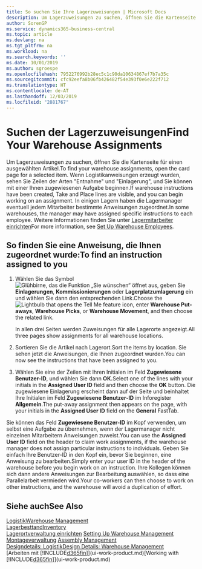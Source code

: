 ```yaml
---
title: So suchen Sie Ihre Lagerzuweisungen | Microsoft Docs
description: Um Lagerzuweisungen zu suchen, öffnen Sie die Kartenseite für einen ausgewählten Artikel. Wenn Logistikanweisungen erzeugt wurden, sehen Sie Zeilen der Arten "Entnahme" und "Einlagerung", und Sie können mit einer Ihnen zugewiesenen Aufgabe beginnen. In einigen Lagern haben die Lagermanager eventuell jedem Mitarbeiter bestimmte Anweisungen zugeordnet.
author: SorenGP
ms.service: dynamics365-business-central
ms.topic: article
ms.devlang: na
ms.tgt_pltfrm: na
ms.workload: na
ms.search.keywords: ''
ms.date: 10/01/2019
ms.author: sgroespe
ms.openlocfilehash: 7952276992b28ec5c1c90da10634867ef7b7a35c
ms.sourcegitcommit: cfc92eefa8b06fb426482f54e393f0e6e222f712
ms.translationtype: HT
ms.contentlocale: de-AT
ms.lasthandoff: 12/03/2019
ms.locfileid: "2881767"
---
```

# <a name="find-your-warehouse-assignments"></a><span data-ttu-id="4932b-105">Suchen der Lagerzuweisungen</span><span class="sxs-lookup"><span data-stu-id="4932b-105">Find Your Warehouse Assignments</span></span>
<span data-ttu-id="4932b-106">Um Lagerzuweisungen zu suchen, öffnen Sie die Kartenseite für einen ausgewählten Artikel.</span><span class="sxs-lookup"><span data-stu-id="4932b-106">To find your warehouse assignments, open the card page for a selected item.</span></span> <span data-ttu-id="4932b-107">Wenn Logistikanweisungen erzeugt wurden, sehen Sie Zeilen der Arten "Entnahme" und "Einlagerung", und Sie können mit einer Ihnen zugewiesenen Aufgabe beginnen.</span><span class="sxs-lookup"><span data-stu-id="4932b-107">If warehouse instructions have been created, Take and Place lines are visible, and you can begin working on an assignment.</span></span> <span data-ttu-id="4932b-108">In einigen Lagern haben die Lagermanager eventuell jedem Mitarbeiter bestimmte Anweisungen zugeordnet.</span><span class="sxs-lookup"><span data-stu-id="4932b-108">In some warehouses, the manager may have assigned specific instructions to each employee.</span></span> <span data-ttu-id="4932b-109">Weitere Informationen finden Sie unter [Lagermitarbeiter einrichten](warehouse-how-to-set-up-warehouse-employees.md)</span><span class="sxs-lookup"><span data-stu-id="4932b-109">For more information, see [Set Up Warehouse Employees](warehouse-how-to-set-up-warehouse-employees.md).</span></span>

## <a name="to-find-an-instruction-assigned-to-you"></a><span data-ttu-id="4932b-110">So finden Sie eine Anweisung, die Ihnen zugeordnet wurde:</span><span class="sxs-lookup"><span data-stu-id="4932b-110">To find an instruction assigned to you</span></span>  
1.  <span data-ttu-id="4932b-111">Wählen Sie das Symbol ![Glühbirne, das die Funktion „Sie wünschen“ öffnet](media/ui-search/search_small.png "Tell Me-Funktion") aus, geben Sie **Einlagerungen**, **Kommissionierungen** oder **Lagerplatzumlagerung** ein und wählen Sie dann den entsprechenden Link.</span><span class="sxs-lookup"><span data-stu-id="4932b-111">Choose the ![Lightbulb that opens the Tell Me feature](media/ui-search/search_small.png "Tell me what you want to do") icon, enter **Warehouse Put-aways**, **Warehouse Picks**, or **Warehouse Movement**, and then choose the related link.</span></span>

    <span data-ttu-id="4932b-112">In allen drei Seiten werden Zuweisungen für alle Lagerorte angezeigt.</span><span class="sxs-lookup"><span data-stu-id="4932b-112">All three pages show assignments for all warehouse locations.</span></span>  

2. <span data-ttu-id="4932b-113">Sortieren Sie die Artikel nach Lagerort.</span><span class="sxs-lookup"><span data-stu-id="4932b-113">Sort the items by location.</span></span> <span data-ttu-id="4932b-114">Sie sehen jetzt die Anweisungen, die Ihnen zugeordnet wurden.</span><span class="sxs-lookup"><span data-stu-id="4932b-114">You can now see the instructions that have been assigned to you.</span></span>  
3. <span data-ttu-id="4932b-115">Wählen Sie eine der Zeilen mit Ihren Initialen im Feld **Zugewiesene Benutzer-ID**, und wählen Sie dann **OK.**</span><span class="sxs-lookup"><span data-stu-id="4932b-115">Select one of the lines with your initials in the **Assigned User ID** field and then choose the **OK** button.</span></span> <span data-ttu-id="4932b-116">Die zugewiesene Einlagerung erscheint dann auf der Seite und beinhaltet Ihre Initialen im Feld **Zugewiesene Benutzer-ID** im Inforegister **Allgemein**.</span><span class="sxs-lookup"><span data-stu-id="4932b-116">The put-away assignment then appears on the page, with your initials in the **Assigned User ID** field on the **General** FastTab.</span></span>  

<span data-ttu-id="4932b-117">Sie können das Feld **Zugewiesene Benutzer-ID** im Kopf verwenden, um selbst eine Aufgabe zu übernehmen, wenn der Lagermanager nicht einzelnen Mitarbeitern Anweisungen zuweist.</span><span class="sxs-lookup"><span data-stu-id="4932b-117">You can use the **Assigned User ID** field on the header to claim work assignments, if the warehouse manager does not assign particular instructions to individuals.</span></span> <span data-ttu-id="4932b-118">Geben Sie einfach Ihre Benutzer-ID in den Kopf ein, bevor Sie beginnen, eine Anweisung zu bearbeiten.</span><span class="sxs-lookup"><span data-stu-id="4932b-118">Simply enter your user ID in the header of the warehouse before you begin work on an instruction.</span></span> <span data-ttu-id="4932b-119">Ihre Kollegen können sich dann andere Anweisungen zur Bearbeitung auswählen, so dass eine Parallelarbeit vermieden wird.</span><span class="sxs-lookup"><span data-stu-id="4932b-119">Your co-workers can then choose to work on other instructions, and the warehouse will avoid a duplication of effort.</span></span>  

## <a name="see-also"></a><span data-ttu-id="4932b-120">Siehe auch</span><span class="sxs-lookup"><span data-stu-id="4932b-120">See Also</span></span>  
[<span data-ttu-id="4932b-121">Logistik</span><span class="sxs-lookup"><span data-stu-id="4932b-121">Warehouse Management</span></span>](warehouse-manage-warehouse.md)  
[<span data-ttu-id="4932b-122">Lagerbesttand</span><span class="sxs-lookup"><span data-stu-id="4932b-122">Inventory</span></span>](inventory-manage-inventory.md)  
<span data-ttu-id="4932b-123">[Lagerortverwaltung einrichten](warehouse-setup-warehouse.md)   </span><span class="sxs-lookup"><span data-stu-id="4932b-123">[Setting Up Warehouse Management](warehouse-setup-warehouse.md)   </span></span>  
<span data-ttu-id="4932b-124">[Montageverwaltung](assembly-assemble-items.md)  </span><span class="sxs-lookup"><span data-stu-id="4932b-124">[Assembly Management](assembly-assemble-items.md)  </span></span>  
[<span data-ttu-id="4932b-125">Designdetails: Logistik</span><span class="sxs-lookup"><span data-stu-id="4932b-125">Design Details: Warehouse Management</span></span>](design-details-warehouse-management.md)  
<span data-ttu-id="4932b-126">[Arbeiten mit [!INCLUDE[d365fin](includes/d365fin_md.md)]](ui-work-product.md)</span><span class="sxs-lookup"><span data-stu-id="4932b-126">[Working with [!INCLUDE[d365fin](includes/d365fin_md.md)]](ui-work-product.md)</span></span> 
